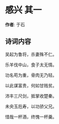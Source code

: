 # 感兴  其一

**作者**: 于石

## 诗词内容

吴起为鲁将，杀妻殊不仁。

乐羊伐中山，食子太无情。

功名苟为重，骨肉无乃轻。

以此谋富贵，何如甘贱贫。

沛丰三尺剑，抵掌收楚秦。

未央玉卮寿，以功骄父兄。

惜哉一杯酒，终愧一杯羹。

